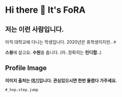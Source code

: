 # Hi there 👋 It's FoRA
## 저는 이런 사람입니다.
아직 대학교에 다니는 학생입니다. 2020년은 휴학생이지만..ㅎ

**스윙**에 살고요. **수원**을 춥니다. (아..정확히는 **린디합..**)

## Profile Image
**이미지 출처는 [여기](https://www.instagram.com/_hop.step.jump/?hl=ko)입니다. 관심있으시면 한번 들렸다 가주세요.**

`#_hop.step.jump`


<!--
**fora22/fora22** is a ✨ _special_ ✨ repository because its `README.md` (this file) appears on your GitHub profile.

Here are some ideas to get you started:

- 🔭 I’m currently working on ...
- 🌱 I’m currently learning ...
- 👯 I’m looking to collaborate on ...
- 🤔 I’m looking for help with ...
- 💬 Ask me about ...
- 📫 How to reach me: ...
- 😄 Pronouns: ...
- ⚡ Fun fact: ...
-->

